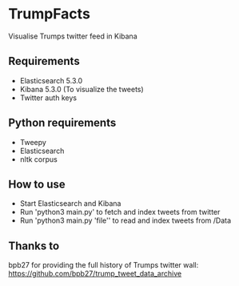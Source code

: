 TrumpFacts
======
Visualise Trumps twitter feed in Kibana

Requirements
------------

- Elasticsearch 5.3.0
- Kibana 5.3.0 (To visualize the tweets)
- Twitter auth keys

Python requirements
------------

- Tweepy
- Elasticsearch
- nltk corpus

How to use
------------

- Start Elasticsearch and Kibana
- Run 'python3 main.py' to fetch and index tweets from twitter
- Run 'python3 main.py 'file'' to read and index tweets from /Data


Thanks to
-----------

bpb27 for providing the full history of Trumps twitter wall:  
https://github.com/bpb27/trump_tweet_data_archive
